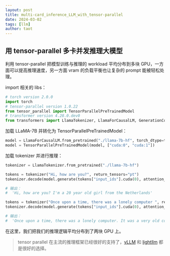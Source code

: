 ```yaml
---
layout: post
title: multi-card_inference_LLM_with_tensor-parallel
date: 2024-03-02
tags: [llm]
author: taot
---
```


## 用 tensor-parallel 多卡并发推理大模型


利用 tensor-parallel 把模型训练与推理的 workload 平均分布到多块 GPU，一方面可以提高推理速度，另一方面 vram 的负载平衡也让复杂的 prompt 能被轻松处理。

import 相关的 libs：
```python
# torch version 2.0.0
import torch
# tensor-parallel version 1.0.22
from tensor_parallel import TensorParallelPreTrainedModel
# transformer version 4.28.0.dev0
from transformers import LlamaTokenizer, LlamaForCausalLM, GenerationConfig
```

加载 LLaMA-7B 并转化为 TensorParallelPreTrainedModel：
```python
model = LlamaForCausalLM.from_pretrained("./llama-7b-hf", torch_dtype=torch.float16)
model = TensorParallelPreTrainedModel(model, ["cuda:0", "cuda:1"])
```

加载 tokenizer 并进行推理：
```python
tokenizer = LlamaTokenizer.from_pretrained("./llama-7b-hf")

tokens = tokenizer("Hi, how are you?", return_tensors="pt")
tokenizer.decode(model.generate(tokens["input_ids"].cuda(0), attention_mask=tokens["attention_mask"].cuda(0))[0])

# 输出：
#  'Hi, how are you? I'm a 20 year old girl from the Netherlands'

tokens = tokenizer("Once upon a time, there was a lonely computer ", return_tensors="pt")
tokenizer.decode(model.generate(tokens["input_ids"].cuda(0), attention_mask=tokens["attention_mask"].cuda(0), max_length=256)[0])

# 输出：
#  'Once upon a time, there was a lonely computer. It was a very old computer, and it had been sitting in a box for a long time. It was very sad, because it had no friends.\nOne day, a little girl came to the computer. She was very nice, and she said, “Hello, computer. I’m going to be your friend.”\nThe computer was very happy. It said, “Thank you, little girl. I’m very happy to have you as my friend.”\nThe little girl said, “I’m going to call you ‘Computer.’”\n“That’s a good name,” said Computer.\nThe little girl said, “I’m going to teach you how to play games.”\n“That’s a good idea,” said Computer.\nThe little girl said, “I’m going to teach you how to do math.”\nThe little girl said, “I’m going to teach you how to write stories.”\nThe little girl said, “I’m going to teach you how to draw pictures.”\nThe little girl said, “I’m going to teach you how to play music.”\nThe little girl said, “I’m'
```

在这里，我们把我们的推理逻辑平均分布到了两块 GPU 上。


> tensor parallel 在主流的推理框架已经很好的支持了，[vLLM](https://github.com/vllm-project/vllm) 和 [lightllm](https://github.com/ModelTC/lightllm) 都是很好的选择。

